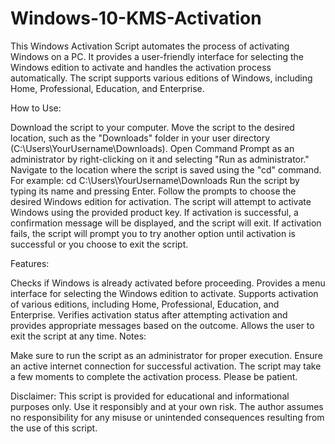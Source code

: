 # Windows-10-KMS-Activation

This Windows Activation Script automates the process of activating Windows on a PC. It provides a user-friendly interface for selecting the Windows edition to activate and handles the activation process automatically. The script supports various editions of Windows, including Home, Professional, Education, and Enterprise.

How to Use:

Download the script to your computer.
Move the script to the desired location, such as the "Downloads" folder in your user directory (C:\Users\YourUsername\Downloads).
Open Command Prompt as an administrator by right-clicking on it and selecting "Run as administrator."
Navigate to the location where the script is saved using the "cd" command. For example: cd C:\Users\YourUsername\Downloads
Run the script by typing its name and pressing Enter.
Follow the prompts to choose the desired Windows edition for activation.
The script will attempt to activate Windows using the provided product key.
If activation is successful, a confirmation message will be displayed, and the script will exit.
If activation fails, the script will prompt you to try another option until activation is successful or you choose to exit the script.


Features:

Checks if Windows is already activated before proceeding.
Provides a menu interface for selecting the Windows edition to activate.
Supports activation of various editions, including Home, Professional, Education, and Enterprise.
Verifies activation status after attempting activation and provides appropriate messages based on the outcome.
Allows the user to exit the script at any time.
Notes:

Make sure to run the script as an administrator for proper execution.
Ensure an active internet connection for successful activation.
The script may take a few moments to complete the activation process. Please be patient.

Disclaimer:
This script is provided for educational and informational purposes only. Use it responsibly and at your own risk. The author assumes no responsibility for any misuse or unintended consequences resulting from the use of this script.

